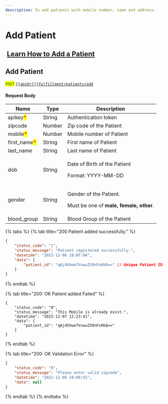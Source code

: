 ```yaml
---
description: To add patients with mobile number, name and address.
---
```


# Add Patient

## <img src="https://static.vecteezy.com/system/resources/thumbnails/018/930/572/small/youtube-logo-youtube-icon-transparent-free-png.png" alt="" data-size="line"> [Learn How to Add a Patient](https://youtu.be/voc4bcyhZ_8?si=Nf_SpvsQX9vVo26v)

## Add Patient &#x20;

<mark style="color:green;">`POST`</mark> [`{{apiUrl}}fulfillment/patients/add`](https://api.evitalrx.in/v1/fulfillment/patients/add)

#### Request Body

| Name                                          | Type   | Description                                                                              |
| --------------------------------------------- | ------ | ---------------------------------------------------------------------------------------- |
| apikey<mark style="color:red;">\*</mark>      | String | Authentication token                                                                     |
| zipcode                                       | Number | Zip code of the Patient                                                                  |
| mobile<mark style="color:red;">\*</mark>      | Number | Mobile number of Patient                                                                 |
| first\_name<mark style="color:red;">\*</mark> | String | First name of Patient                                                                    |
| last\_name                                    | String | Last name of Patient                                                                     |
| dob                                           | String | <p>Date of Birth of the Patient</p><p>Format: YYYY-MM-DD</p>                             |
| gender                                        | String | <p>Gender of the Patient.</p><p>Must be one of <strong>male, female, other</strong>.</p> |
| blood\_group                                  | String | Blood Group of the Patient                                                               |

{% tabs %}
{% tab title="200 Patient added successfully." %}
```json
{
    "status_code": "1",
    "status_message": "Patient registered successfully.",
    "datetime": "2022-12-06 18:07:04",
    "data": {
        "patient_id": "qAj4hhwefVxwuZX9nFxHkQ==" // Unique Patient ID
    }
}
```
{% endtab %}

{% tab title="200: OK Patient added Failed" %}
```
{
    "status_code": "0",
    "status_message": "This Mobile is already exist.",
    "datetime": "2022-12-07 12:23:41",
    "data": {
        "patient_id": "qAj4hhwefVxwuZX9nFxHkQ=="
    }
}
```
{% endtab %}

{% tab title="200: OK Validation Error" %}
```json
{
    "status_code": "0",
    "status_message": "Please enter valid zipcode",
    "datetime": "2022-12-06 18:09:55",
    "data": null
}
```
{% endtab %}
{% endtabs %}

